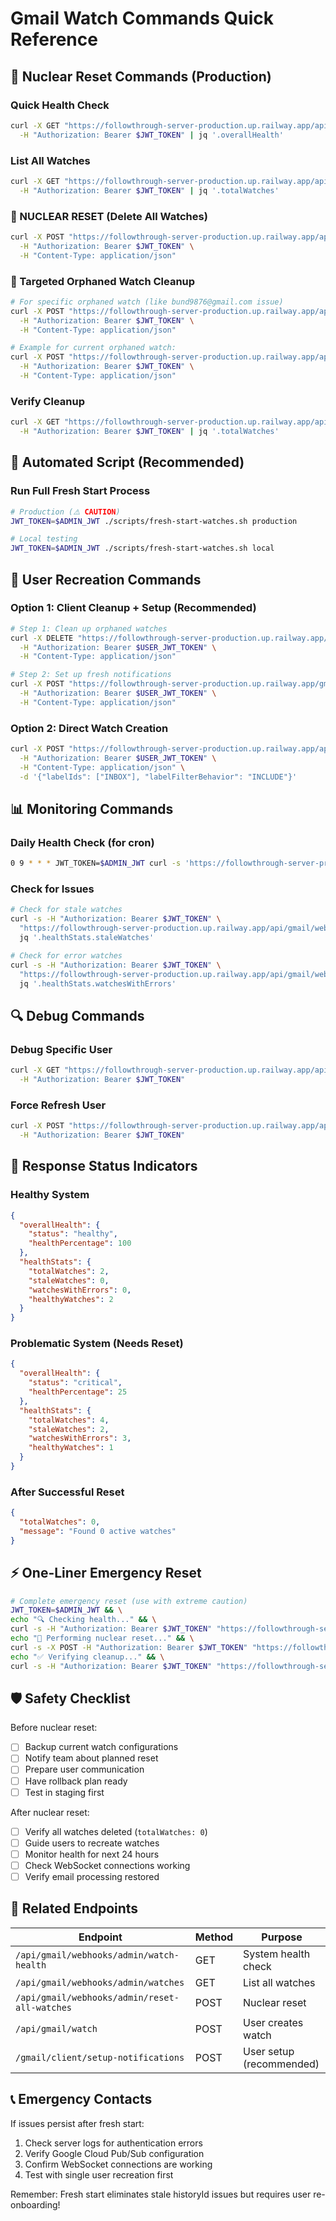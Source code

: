# Gmail Watch Commands Quick Reference

## 🚨 Nuclear Reset Commands (Production)

### Quick Health Check
```bash
curl -X GET "https://followthrough-server-production.up.railway.app/api/gmail/webhooks/admin/watch-health" \
  -H "Authorization: Bearer $JWT_TOKEN" | jq '.overallHealth'
```

### List All Watches
```bash
curl -X GET "https://followthrough-server-production.up.railway.app/api/gmail/webhooks/admin/watches" \
  -H "Authorization: Bearer $JWT_TOKEN" | jq '.totalWatches'
```

### 🚨 NUCLEAR RESET (Delete All Watches)
```bash
curl -X POST "https://followthrough-server-production.up.railway.app/api/gmail/webhooks/admin/reset-all-watches" \
  -H "Authorization: Bearer $JWT_TOKEN" \
  -H "Content-Type: application/json"
```

### 🎯 Targeted Orphaned Watch Cleanup
```bash
# For specific orphaned watch (like bund9876@gmail.com issue)
curl -X POST "https://followthrough-server-production.up.railway.app/api/gmail/webhooks/admin/force-stop-orphaned/EMAIL_ADDRESS" \
  -H "Authorization: Bearer $JWT_TOKEN" \
  -H "Content-Type: application/json"

# Example for current orphaned watch:
curl -X POST "https://followthrough-server-production.up.railway.app/api/gmail/webhooks/admin/force-stop-orphaned/bund9876@gmail.com" \
  -H "Authorization: Bearer $JWT_TOKEN" \
  -H "Content-Type: application/json"
```

### Verify Cleanup
```bash
curl -X GET "https://followthrough-server-production.up.railway.app/api/gmail/webhooks/admin/watches" \
  -H "Authorization: Bearer $JWT_TOKEN" | jq '.totalWatches'
```

## 🔧 Automated Script (Recommended)

### Run Full Fresh Start Process
```bash
# Production (⚠️ CAUTION)
JWT_TOKEN=$ADMIN_JWT ./scripts/fresh-start-watches.sh production

# Local testing
JWT_TOKEN=$ADMIN_JWT ./scripts/fresh-start-watches.sh local
```

## 👤 User Recreation Commands

### Option 1: Client Cleanup + Setup (Recommended)
```bash
# Step 1: Clean up orphaned watches
curl -X DELETE "https://followthrough-server-production.up.railway.app/gmail/client/cleanup-notifications" \
  -H "Authorization: Bearer $USER_JWT_TOKEN" \
  -H "Content-Type: application/json"

# Step 2: Set up fresh notifications  
curl -X POST "https://followthrough-server-production.up.railway.app/gmail/client/setup-notifications" \
  -H "Authorization: Bearer $USER_JWT_TOKEN" \
  -H "Content-Type: application/json"
```

### Option 2: Direct Watch Creation
```bash
curl -X POST "https://followthrough-server-production.up.railway.app/api/gmail/watch" \
  -H "Authorization: Bearer $USER_JWT_TOKEN" \
  -H "Content-Type: application/json" \
  -d '{"labelIds": ["INBOX"], "labelFilterBehavior": "INCLUDE"}'
```

## 📊 Monitoring Commands

### Daily Health Check (for cron)
```bash
0 9 * * * JWT_TOKEN=$ADMIN_JWT curl -s 'https://followthrough-server-production.up.railway.app/api/gmail/webhooks/admin/watch-health' | jq '.overallHealth.status'
```

### Check for Issues
```bash
# Check for stale watches
curl -s -H "Authorization: Bearer $JWT_TOKEN" \
  "https://followthrough-server-production.up.railway.app/api/gmail/webhooks/admin/watch-health" | \
  jq '.healthStats.staleWatches'

# Check for error watches  
curl -s -H "Authorization: Bearer $JWT_TOKEN" \
  "https://followthrough-server-production.up.railway.app/api/gmail/webhooks/admin/watch-health" | \
  jq '.healthStats.watchesWithErrors'
```

## 🔍 Debug Commands

### Debug Specific User
```bash
curl -X GET "https://followthrough-server-production.up.railway.app/api/gmail/webhooks/debug/bund9876@gmail.com" \
  -H "Authorization: Bearer $JWT_TOKEN"
```

### Force Refresh User
```bash
curl -X POST "https://followthrough-server-production.up.railway.app/api/gmail/webhooks/force-refresh/bund9876@gmail.com" \
  -H "Authorization: Bearer $JWT_TOKEN"
```

## 🚦 Response Status Indicators

### Healthy System
```json
{
  "overallHealth": {
    "status": "healthy",
    "healthPercentage": 100
  },
  "healthStats": {
    "totalWatches": 2,
    "staleWatches": 0,
    "watchesWithErrors": 0,
    "healthyWatches": 2
  }
}
```

### Problematic System (Needs Reset)
```json
{
  "overallHealth": {
    "status": "critical",
    "healthPercentage": 25
  },
  "healthStats": {
    "totalWatches": 4,
    "staleWatches": 2,
    "watchesWithErrors": 3,
    "healthyWatches": 1
  }
}
```

### After Successful Reset
```json
{
  "totalWatches": 0,
  "message": "Found 0 active watches"
}
```

## ⚡ One-Liner Emergency Reset

```bash
# Complete emergency reset (use with extreme caution)
JWT_TOKEN=$ADMIN_JWT && \
echo "🔍 Checking health..." && \
curl -s -H "Authorization: Bearer $JWT_TOKEN" "https://followthrough-server-production.up.railway.app/api/gmail/webhooks/admin/watch-health" | jq '.overallHealth' && \
echo "🚨 Performing nuclear reset..." && \
curl -s -X POST -H "Authorization: Bearer $JWT_TOKEN" "https://followthrough-server-production.up.railway.app/api/gmail/webhooks/admin/reset-all-watches" | jq '.message' && \
echo "✅ Verifying cleanup..." && \
curl -s -H "Authorization: Bearer $JWT_TOKEN" "https://followthrough-server-production.up.railway.app/api/gmail/webhooks/admin/watches" | jq '.totalWatches'
```

## 🛡️ Safety Checklist

Before nuclear reset:
- [ ] Backup current watch configurations
- [ ] Notify team about planned reset
- [ ] Prepare user communication
- [ ] Have rollback plan ready
- [ ] Test in staging first

After nuclear reset:
- [ ] Verify all watches deleted (`totalWatches: 0`)
- [ ] Guide users to recreate watches
- [ ] Monitor health for next 24 hours
- [ ] Check WebSocket connections working
- [ ] Verify email processing restored

## 🔗 Related Endpoints

| Endpoint | Method | Purpose |
|----------|--------|---------|
| `/api/gmail/webhooks/admin/watch-health` | GET | System health check |
| `/api/gmail/webhooks/admin/watches` | GET | List all watches |
| `/api/gmail/webhooks/admin/reset-all-watches` | POST | Nuclear reset |
| `/api/gmail/watch` | POST | User creates watch |
| `/gmail/client/setup-notifications` | POST | User setup (recommended) |

## 📞 Emergency Contacts

If issues persist after fresh start:
1. Check server logs for authentication errors
2. Verify Google Cloud Pub/Sub configuration
3. Confirm WebSocket connections are working
4. Test with single user recreation first

Remember: Fresh start eliminates stale historyId issues but requires user re-onboarding! 